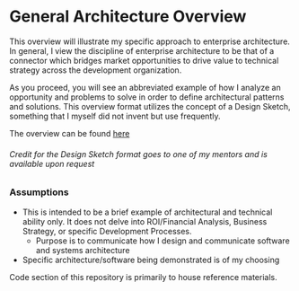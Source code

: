 # General Architecture Overview

This overview will illustrate my specific approach to enterprise architecture. In general, I view the discipline of enterprise architecture to be that of a connector which bridges market opportunities to drive value to technical strategy across the development organization.

As you proceed, you will see an abbreviated example of how I analyze an opportunity and problems to solve in order to define architectural patterns and solutions. This overview format utilizes the concept of a Design Sketch, something that I myself did not invent but use frequently.

The overview can be found [here](https://github.com/theBoEffect/mmv-architecture-demo/wiki)

###### _Credit for the Design Sketch format goes to one of my mentors and is available upon request_

### Assumptions
* This is intended to be a brief example of architectural and technical ability only. It does not delve into ROI/Financial Analysis, Business Strategy, or specific Development Processes.
    * Purpose is to communicate how I design and communicate software and systems architecture
* Specific architecture/software being demonstrated is of my choosing

Code section of this repository is primarily to house reference materials.

